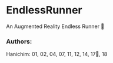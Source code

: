 # EndlessRunner
An Augmented Reality Endless Runner 👺

### Authors: 
Hanichim: 01, 02, 04, 07, 11, 12, 14, 17👺, 18
